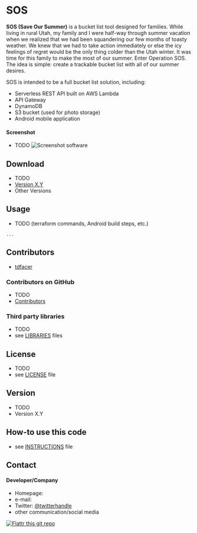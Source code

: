 SOS
======
**SOS (Save Our Summer)** is a bucket list tool designed for families.  While living in rural Utah, my family and I were half-way through summer vacation when we realized that we had been squandering our few months of toasty weather.  We knew that we had to take action immediately or else the icy feelings of regret would be the only thing colder than the Utah winter.  It was time for this family to make the most of our summer.  Enter Operation SOS.  The idea is simple: create a trackable bucket list with all of our summer desires. 

SOS is intended to be a full bucket list solution, including: 
* Serverless REST API built on AWS Lambda
* API Gateway
* DynamoDB
* S3 bucket (used for photo storage)
* Android mobile application

#### Screenshot
* TODO
![Screenshot software](http://url/screenshot-software.png "screenshot software")

## Download
* TODO
* [Version X.Y](https://github.com/username/sw-name/archive/master.zip)
* Other Versions

## Usage
* TODO (terraform commands, Android build steps, etc.)
```$ git clone https://github.com/username/software-project.git
...
```
## Contributors
* [tdfacer](https://github.com/tdfacer/sos/graphs/)

### Contributors on GitHub
* TODO
* [Contributors](https://github.com/username/sw-name/graphs/contributors)

### Third party libraries
* TODO
* see [LIBRARIES](https://github.com/username/sw-name/blob/master/LIBRARIES.md) files

## License 
* TODO
* see [LICENSE](https://github.com/tdfacer/sos/blob/master/LICENSE.md) file

## Version 
* TODO
* Version X.Y

## How-to use this code
* see [INSTRUCTIONS](https://github.com/username/sw-name/blob/master/INSTRUCTIONS.md) file

## Contact
#### Developer/Company
* Homepage: 
* e-mail: 
* Twitter: [@twitterhandle](https://twitter.com/twitterhandle "twitterhandle on twitter")
* other communication/social media

[![Flattr this git repo](http://api.flattr.com/button/flattr-badge-large.png)](https://flattr.com/submit/auto?user_id=username&url=https://github.com/username/sw-name&title=sw-name&language=&tags=github&category=software) 
